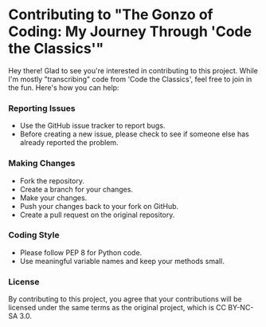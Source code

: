 # Contributing to "The Gonzo of Coding: My Journey Through 'Code the Classics'"
Hey there! Glad to see you're interested in contributing to this project. While I'm mostly "transcribing" code from 'Code the Classics', feel free to join in the fun. Here's how you can help:

### Reporting Issues
* Use the GitHub issue tracker to report bugs.
* Before creating a new issue, please check to see if someone else has already reported the problem.
### Making Changes
* Fork the repository.
* Create a branch for your changes.
* Make your changes.
* Push your changes back to your fork on GitHub.
* Create a pull request on the original repository.
### Coding Style
* Please follow PEP 8 for Python code.
* Use meaningful variable names and keep your methods small.
### License
By contributing to this project, you agree that your contributions will be licensed under the same terms as the original project, which is CC BY-NC-SA 3.0.